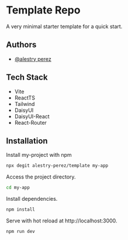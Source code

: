 
# Template Repo

A very minimal starter template for a quick start.

## Authors

- [@alestry perez](https://www.github.com/alestry-perez)


## Tech Stack

- Vite 
- ReactTS
- Tailwind 
- DaisyUI
- DaisyUI-React
- React-Router




## Installation

Install my-project with npm

```bash
npx degit alestry-perez/template my-app
```

Access the project directory.
```bash
cd my-app
```

Install dependencies.
```bash
npm install
``` 

Serve with hot reload at http://localhost:3000.
```bash
npm run dev
```

    

